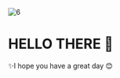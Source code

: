 ![6](https://user-images.githubusercontent.com/119350171/210097552-0720dd13-bb26-44e7-a901-47bdbe124a1e.png)
# HELLO THERE 👋
✨I hope you have a great day 😊

<!--
**Elza-Morgan/Elza-Morgan** is a ✨ _special_ ✨ repository because its `README.md` (this file) appears on your GitHub profile.

Here are some ideas to get you started:

- 🔭 I’m currently working on ...
- 🌱 I’m currently learning ...
- 👯 I’m looking to collaborate on ...
- 🤔 I’m looking for help with ...
- 💬 Ask me about ...
- 📫 How to reach me: ...
- 😄 Pronouns: ...
- ⚡ Fun fact: ...
-->
